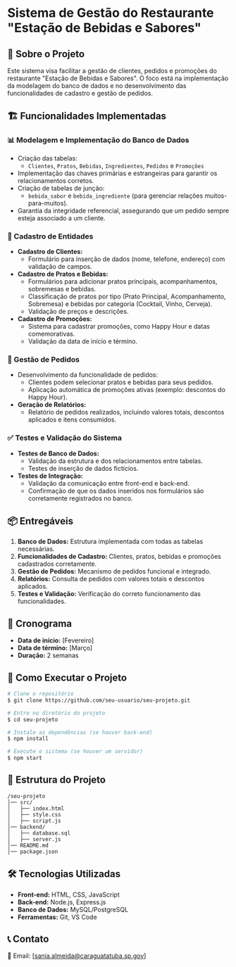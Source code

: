 # Sistema de Gestão do Restaurante "Estação de Bebidas e Sabores"

## 📌 Sobre o Projeto

Este sistema visa facilitar a gestão de clientes, pedidos e promoções do restaurante "Estação de Bebidas e Sabores". O foco está na implementação da modelagem do banco de dados e no desenvolvimento das funcionalidades de cadastro e gestão de pedidos.

## 🏗️ Funcionalidades Implementadas

### 📊 Modelagem e Implementação do Banco de Dados

- Criação das tabelas:
  - `Clientes`, `Pratos`, `Bebidas`, `Ingredientes`, `Pedidos` e `Promoções`
- Implementação das chaves primárias e estrangeiras para garantir os relacionamentos corretos.
- Criação de tabelas de junção:
  - `bebida_sabor` e `bebida_ingrediente` (para gerenciar relações muitos-para-muitos).
- Garantia da integridade referencial, assegurando que um pedido sempre esteja associado a um cliente.

### 📝 Cadastro de Entidades

- **Cadastro de Clientes:**
  - Formulário para inserção de dados (nome, telefone, endereço) com validação de campos.
- **Cadastro de Pratos e Bebidas:**
  - Formulários para adicionar pratos principais, acompanhamentos, sobremesas e bebidas.
  - Classificação de pratos por tipo (Prato Principal, Acompanhamento, Sobremesa) e bebidas por categoria (Cocktail, Vinho, Cerveja).
  - Validação de preços e descrições.
- **Cadastro de Promoções:**
  - Sistema para cadastrar promoções, como Happy Hour e datas comemorativas.
  - Validação da data de início e término.

### 🛒 Gestão de Pedidos

- Desenvolvimento da funcionalidade de pedidos:
  - Clientes podem selecionar pratos e bebidas para seus pedidos.
  - Aplicação automática de promoções ativas (exemplo: descontos do Happy Hour).
- **Geração de Relatórios:**
  - Relatório de pedidos realizados, incluindo valores totais, descontos aplicados e itens consumidos.

### ✅ Testes e Validação do Sistema

- **Testes de Banco de Dados:**
  - Validação da estrutura e dos relacionamentos entre tabelas.
  - Testes de inserção de dados fictícios.
- **Testes de Integração:**
  - Validação da comunicação entre front-end e back-end.
  - Confirmação de que os dados inseridos nos formulários são corretamente registrados no banco.

## 📦 Entregáveis

1. **Banco de Dados:** Estrutura implementada com todas as tabelas necessárias.
2. **Funcionalidades de Cadastro:** Clientes, pratos, bebidas e promoções cadastrados corretamente.
3. **Gestão de Pedidos:** Mecanismo de pedidos funcional e integrado.
4. **Relatórios:** Consulta de pedidos com valores totais e descontos aplicados.
5. **Testes e Validação:** Verificação do correto funcionamento das funcionalidades.

## 📅 Cronograma

- **Data de início:** [Fevereiro]
- **Data de término:** [Março]
- **Duração:** 2 semanas

## 🚀 Como Executar o Projeto

```bash
# Clone o repositório
$ git clone https://github.com/seu-usuario/seu-projeto.git

# Entre no diretório do projeto
$ cd seu-projeto

# Instale as dependências (se houver back-end)
$ npm install

# Execute o sistema (se houver um servidor)
$ npm start
```

## 📂 Estrutura do Projeto

```
/seu-projeto
│── src/
│   ├── index.html
│   ├── style.css
│   ├── script.js
│── backend/
│   ├── database.sql
│   ├── server.js
│── README.md
│── package.json
```

## 🛠️ Tecnologias Utilizadas

- **Front-end:** HTML, CSS, JavaScript
- **Back-end:** Node.js, Express.js
- **Banco de Dados:** MySQL/PostgreSQL
- **Ferramentas:** Git, VS Code

## 📞 Contato

📧 Email: [sania.almeida@caraguatatuba.sp.gov]
